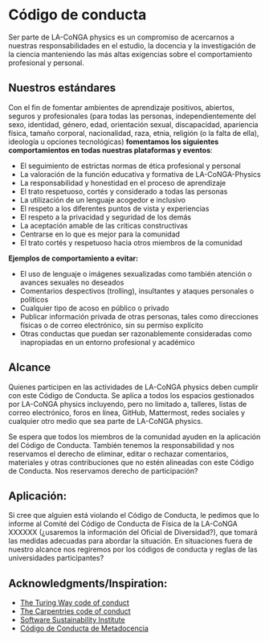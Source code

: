 # Código de conducta

Ser parte de LA-CoNGA physics es un compromiso de acercarnos a nuestras responsabilidades en el estudio, la docencia y la investigación de la ciencia manteniendo las más altas exigencias sobre el comportamiento profesional y personal. 

## Nuestros estándares

Con el fin de fomentar ambientes de aprendizaje positivos, abiertos, seguros y profesionales (para todas las personas, independientemente del sexo, identidad, género, edad, orientación sexual, discapacidad, apariencia física, tamaño corporal, nacionalidad, raza, etnia, religión (o la falta de ella), ideología u opciones tecnológicas) **fomentamos los siguientes comportamientos en todas nuestras plataformas y eventos**:
* El seguimiento de estrictas normas de ética profesional y personal
* La valoración de la función educativa y formativa de LA-CoNGA-Physics
* La responsabilidad y honestidad en el proceso de aprendizaje
* El trato respetuoso, cortés y considerado a todas las personas
* La utilización de  un lenguaje acogedor e inclusivo
* El respeto a  los diferentes puntos de vista y experiencias
* El respeto a la privacidad y seguridad de los demás
* La aceptación amable de las críticas constructivas
* Centrarse en lo que es mejor para la comunidad
* El trato cortés y respetuoso hacia otros miembros de la comunidad

**Ejemplos de comportamiento a evitar:**
* El uso de lenguaje o imágenes sexualizadas como también atención o avances sexuales no deseados
* Comentarios despectivos (trolling), insultantes y ataques personales o políticos
* Cualquier tipo de acoso en público o privado
* Publicar información privada de otras personas, tales como direcciones físicas o de correo electrónico, sin su permiso explícito
* Otras conductas que puedan ser razonablemente consideradas como inapropiadas en un entorno profesional y académico

## Alcance 
Quienes participen en las actividades de LA-CoNGA physics deben cumplir con este Código de Conducta. Se aplica a todos los espacios gestionados por LA-CoNGA physics incluyendo, pero no limitado a, talleres, listas de correo electrónico, foros en línea, GitHub, Mattermost, redes sociales y cualquier otro medio que sea parte de LA-CoNGA physics. 

Se espera que todos los miembros de la comunidad ayuden en la aplicación del Código de Conducta. También tenemos la responsabilidad y nos reservamos el derecho de eliminar, editar o rechazar comentarios, materiales y otras contribuciones que no estén alineadas con este Código de Conducta. Nos reservamos derecho de participación?

## Aplicación:

Si cree que alguien está violando el Código de Conducta, le pedimos que lo informe al Comité del Código de Conducta de Física de la LA-CoNGA XXXXXX (¿usaremos la información del Oficial de Diversidad?), que tomará las medidas adecuadas para abordar la situación. En situaciones fuera de nuestro alcance nos regiremos por los códigos de conducta y reglas de las universidades participantes?

## Acknowledgments/Inspiration:


* [The Turing Way code of conduct](https://github.com/alan-turing-institute/the-turing-way/blob/master/CODE_OF_CONDUCT.md) 
* [The Carpentries code of conduct](https://docs.carpentries.org/topic_folders/policies/code-of-conduct.html) 
* [Software Sustainability Institute](https://www.software.ac.uk/cw20/code-conduct) 
* [Código de Conducta de Metadocencia](https://metadocencia.netlify.app/cdc/) 
